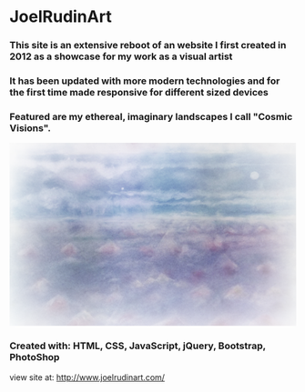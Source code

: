 # JoelRudinArt

### This site is an extensive reboot of an website I first created in 2012 as a showcase for my work as a visual artist

### It has been updated with more modern technologies and for the first time made responsive for different sized devices

### Featured are my ethereal, imaginary landscapes I call "Cosmic Visions".

![](images\MorningVistaHoriz2.png)

### Created with: HTML, CSS, JavaScript, jQuery, Bootstrap, PhotoShop

view site at: http://www.joelrudinart.com/
